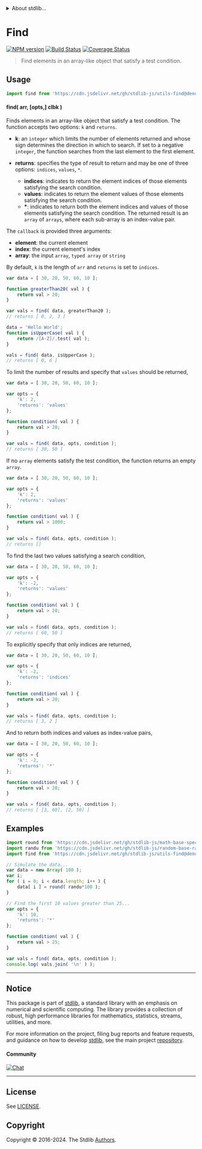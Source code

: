 <!--

@license Apache-2.0

Copyright (c) 2018 The Stdlib Authors.

Licensed under the Apache License, Version 2.0 (the "License");
you may not use this file except in compliance with the License.
You may obtain a copy of the License at

   http://www.apache.org/licenses/LICENSE-2.0

Unless required by applicable law or agreed to in writing, software
distributed under the License is distributed on an "AS IS" BASIS,
WITHOUT WARRANTIES OR CONDITIONS OF ANY KIND, either express or implied.
See the License for the specific language governing permissions and
limitations under the License.

-->


<details>
  <summary>
    About stdlib...
  </summary>
  <p>We believe in a future in which the web is a preferred environment for numerical computation. To help realize this future, we've built stdlib. stdlib is a standard library, with an emphasis on numerical and scientific computation, written in JavaScript (and C) for execution in browsers and in Node.js.</p>
  <p>The library is fully decomposable, being architected in such a way that you can swap out and mix and match APIs and functionality to cater to your exact preferences and use cases.</p>
  <p>When you use stdlib, you can be absolutely certain that you are using the most thorough, rigorous, well-written, studied, documented, tested, measured, and high-quality code out there.</p>
  <p>To join us in bringing numerical computing to the web, get started by checking us out on <a href="https://github.com/stdlib-js/stdlib">GitHub</a>, and please consider <a href="https://opencollective.com/stdlib">financially supporting stdlib</a>. We greatly appreciate your continued support!</p>
</details>

# Find

[![NPM version][npm-image]][npm-url] [![Build Status][test-image]][test-url] [![Coverage Status][coverage-image]][coverage-url] <!-- [![dependencies][dependencies-image]][dependencies-url] -->

> Find elements in an array-like object that satisfy a test condition.



<section class="usage">

## Usage

<!-- eslint-disable stdlib/no-redeclare -->

```javascript
import find from 'https://cdn.jsdelivr.net/gh/stdlib-js/utils-find@deno/mod.js';
```

#### find( arr, \[opts,] clbk )

Finds elements in an array-like object that satisfy a test condition. The function accepts two options: `k` and `returns`.

-   **k**: an `integer` which limits the number of elements returned and whose sign determines the direction in which to search. If set to a negative `integer`, the function searches from the last element to the first element.

-   **returns**: specifies the type of result to return and may be one of three options: `indices`, `values`, `*`.

    -   **indices**: indicates to return the element indices of those elements satisfying the search condition.
    -   **values**: indicates to return the element values of those elements satisfying the search condition.
    -   **\***: indicates to return both the element indices and values of those elements satisfying the search condition. The returned result is an `array` of `arrays`, where each sub-array is an index-value pair.

The `callback` is provided three arguments:

-   **element**: the current element
-   **index**: the current element's index
-   **array**: the input `array`, `typed array` or `string`

By default, `k` is the length of `arr` and `returns` is set to `indices`.

<!-- eslint-disable stdlib/no-redeclare -->

```javascript
var data = [ 30, 20, 50, 60, 10 ];

function greaterThan20( val ) {
    return val > 20;
}

var vals = find( data, greaterThan20 );
// returns [ 0, 2, 3 ]

data = 'Hello World';
function isUpperCase( val ) {
    return /[A-Z]/.test( val );
}

vals = find( data, isUpperCase );
// returns [ 0, 6 ]
```

To limit the number of results and specify that `values` should be returned,

<!-- eslint-disable stdlib/no-redeclare -->

```javascript
var data = [ 30, 20, 50, 60, 10 ];

var opts = {
    'k': 2,
    'returns': 'values'
};

function condition( val ) {
    return val > 20;
}

var vals = find( data, opts, condition );
// returns [ 30, 50 ]
```

If no `array` elements satisfy the test condition, the function returns an empty `array`.

<!-- eslint-disable stdlib/no-redeclare -->

```javascript
var data = [ 30, 20, 50, 60, 10 ];

var opts = {
    'k': 2,
    'returns': 'values'
};

function condition( val ) {
    return val > 1000;
}

var vals = find( data, opts, condition );
// returns []
```

To find the last two values satisfying a search condition,

<!-- eslint-disable stdlib/no-redeclare -->

```javascript
var data = [ 30, 20, 50, 60, 10 ];

var opts = {
    'k': -2,
    'returns': 'values'
};

function condition( val ) {
    return val > 20;
}

var vals = find( data, opts, condition );
// returns [ 60, 50 ]
```

To explicitly specify that only indices are returned,

<!-- eslint-disable stdlib/no-redeclare -->

```javascript
var data = [ 30, 20, 50, 60, 10 ];

var opts = {
    'k': -2,
    'returns': 'indices'
};

function condition( val ) {
    return val > 20;
}

var vals = find( data, opts, condition );
// returns [ 3, 2 ]
```

And to return both indices and values as index-value pairs,

<!-- eslint-disable stdlib/no-redeclare -->

```javascript
var data = [ 30, 20, 50, 60, 10 ];

var opts = {
    'k': -2,
    'returns': '*'
};

function condition( val ) {
    return val > 20;
}

var vals = find( data, opts, condition );
// returns [ [3, 60], [2, 50] ]
```

</section>

<!-- /.usage -->

<section class="examples">

## Examples

<!-- eslint-disable stdlib/no-redeclare -->

<!-- eslint no-undef: "error" -->

```javascript
import round from 'https://cdn.jsdelivr.net/gh/stdlib-js/math-base-special-round@deno/mod.js';
import randu from 'https://cdn.jsdelivr.net/gh/stdlib-js/random-base-randu@deno/mod.js';
import find from 'https://cdn.jsdelivr.net/gh/stdlib-js/utils-find@deno/mod.js';

// Simulate the data...
var data = new Array( 100 );
var i;
for ( i = 0; i < data.length; i++ ) {
    data[ i ] = round( randu*100 );
}

// Find the first 10 values greater than 25...
var opts = {
    'k': 10,
    'returns': '*'
};

function condition( val ) {
    return val > 25;
}

var vals = find( data, opts, condition );
console.log( vals.join( '\n' ) );
```

</section>

<!-- /.examples -->

<!-- Section for related `stdlib` packages. Do not manually edit this section, as it is automatically populated. -->

<section class="related">

</section>

<!-- /.related -->

<!-- Section for all links. Make sure to keep an empty line after the `section` element and another before the `/section` close. -->


<section class="main-repo" >

* * *

## Notice

This package is part of [stdlib][stdlib], a standard library with an emphasis on numerical and scientific computing. The library provides a collection of robust, high performance libraries for mathematics, statistics, streams, utilities, and more.

For more information on the project, filing bug reports and feature requests, and guidance on how to develop [stdlib][stdlib], see the main project [repository][stdlib].

#### Community

[![Chat][chat-image]][chat-url]

---

## License

See [LICENSE][stdlib-license].


## Copyright

Copyright &copy; 2016-2024. The Stdlib [Authors][stdlib-authors].

</section>

<!-- /.stdlib -->

<!-- Section for all links. Make sure to keep an empty line after the `section` element and another before the `/section` close. -->

<section class="links">

[npm-image]: http://img.shields.io/npm/v/@stdlib/utils-find.svg
[npm-url]: https://npmjs.org/package/@stdlib/utils-find

[test-image]: https://github.com/stdlib-js/utils-find/actions/workflows/test.yml/badge.svg?branch=main
[test-url]: https://github.com/stdlib-js/utils-find/actions/workflows/test.yml?query=branch:main

[coverage-image]: https://img.shields.io/codecov/c/github/stdlib-js/utils-find/main.svg
[coverage-url]: https://codecov.io/github/stdlib-js/utils-find?branch=main

<!--

[dependencies-image]: https://img.shields.io/david/stdlib-js/utils-find.svg
[dependencies-url]: https://david-dm.org/stdlib-js/utils-find/main

-->

[chat-image]: https://img.shields.io/gitter/room/stdlib-js/stdlib.svg
[chat-url]: https://app.gitter.im/#/room/#stdlib-js_stdlib:gitter.im

[stdlib]: https://github.com/stdlib-js/stdlib

[stdlib-authors]: https://github.com/stdlib-js/stdlib/graphs/contributors

[umd]: https://github.com/umdjs/umd
[es-module]: https://developer.mozilla.org/en-US/docs/Web/JavaScript/Guide/Modules

[deno-url]: https://github.com/stdlib-js/utils-find/tree/deno
[umd-url]: https://github.com/stdlib-js/utils-find/tree/umd
[esm-url]: https://github.com/stdlib-js/utils-find/tree/esm
[branches-url]: https://github.com/stdlib-js/utils-find/blob/main/branches.md

[stdlib-license]: https://raw.githubusercontent.com/stdlib-js/utils-find/main/LICENSE

</section>

<!-- /.links -->
